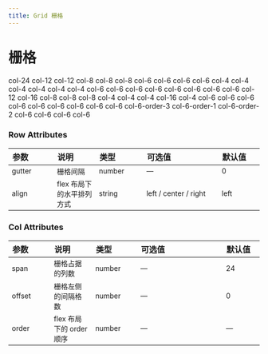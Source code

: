 ```yaml
---
title: Grid 栅格
---
```


# 栅格

<code-demo title="基础布局" description="使用单一分栏创建基础的栅格布局">
  <grid-demo1></grid-demo1>
  <highlight-code slot="codeText" lang="vue">
    <y-row class="row">
      <y-col class="item" :span="24">col-24</y-col>
    </y-row>
    <y-row class="row">
      <y-col class="item" :span="12">col-12</y-col>
      <y-col class="item" :span="12">col-12</y-col>
    </y-row>
    <y-row class="row">
      <y-col class="item" :span="8">col-8</y-col>
      <y-col class="item" :span="8">col-8</y-col>
      <y-col class="item" :span="8">col-8</y-col>
    </y-row>
    <y-row class="row">
      <y-col class="item" :span="6">col-6</y-col>
      <y-col class="item" :span="6">col-6</y-col>
      <y-col class="item" :span="6">col-6</y-col>
      <y-col class="item" :span="6">col-6</y-col>
    </y-row>
    <y-row class="row">
      <y-col class="item" :span="4">col-4</y-col>
      <y-col class="item" :span="4">col-4</y-col>
      <y-col class="item" :span="4">col-4</y-col>
      <y-col class="item" :span="4">col-4</y-col>
      <y-col class="item" :span="4">col-4</y-col>
      <y-col class="item" :span="4">col-4</y-col>
    </y-row>
  </highlight-code>
</code-demo>

<code-demo title="分栏间隔" description="分栏之间存在间隔">
  <grid-demo2></grid-demo2>
  <highlight-code slot="codeText" lang="vue">
    <y-row class="row" :gutter="20">
      <y-col class="item" :span="6">col-6</y-col>
      <y-col class="item" :span="6">col-6</y-col>
      <y-col class="item" :span="6">col-6</y-col>
      <y-col class="item" :span="6">col-6</y-col>
    </y-row>
  </highlight-code>
</code-demo>

<code-demo title="分栏偏移" description="支持偏移指定的栏数">
  <grid-demo3></grid-demo3>
  <highlight-code slot="codeText" lang="vue">
    <y-row class="row" :gutter="20">
      <y-col class="item" :span="6">col-6</y-col>
      <y-col class="item" :span="6" :offset="6">col-6</y-col>
    </y-row>
    <y-row class="row" :gutter="20">
      <y-col class="item" :span="6" :offset="6">col-6</y-col>
      <y-col class="item" :span="6" :offset="6">col-6</y-col>
    </y-row>
    <y-row class="row" :gutter="20">
      <y-col class="item" :span="12" :offset="6">col-12</y-col>
    </y-row>
  </highlight-code>
</code-demo>

<code-demo title="混合布局" description="通过基础的 1/24 分栏任意扩展组合形成较为复杂的混合布局">
  <grid-demo4></grid-demo4>
  <highlight-code slot="codeText" lang="vue">
    <y-row class="row" :gutter="20">
      <y-col class="item" :span="16">col-16</y-col>
      <y-col class="item" :span="8">col-8</y-col>
    </y-row>
    <y-row class="row" :gutter="20">
      <y-col class="item" :span="8">col-8</y-col>
      <y-col class="item" :span="8">col-8</y-col>
      <y-col class="item" :span="4">col-4</y-col>
      <y-col class="item" :span="4">col-4</y-col>
    </y-row>
    <y-row class="row" :gutter="20">
      <y-col class="item" :span="4">col-4</y-col>
      <y-col class="item" :span="16">col-16</y-col>
      <y-col class="item" :span="4">col-4</y-col>
    </y-row>
  </highlight-code>
</code-demo>

<code-demo title="对齐方式" description="通过 flex 布局来对分栏进行灵活的对齐">
  <grid-demo5></grid-demo5>
  <highlight-code slot="codeText" lang="vue">
    <y-row class="row">
      <y-col class="item" :span="6">col-6</y-col>
      <y-col class="item" :span="6">col-6</y-col>
      <y-col class="item" :span="6">col-6</y-col>
    </y-row>
    <y-row class="row" align="center">
      <y-col class="item" :span="6">col-6</y-col>
      <y-col class="item" :span="6">col-6</y-col>
      <y-col class="item" :span="6">col-6</y-col>
    </y-row>
    <y-row class="row" align="right">
      <y-col class="item" :span="6">col-6</y-col>
      <y-col class="item" :span="6">col-6</y-col>
      <y-col class="item" :span="6">col-6</y-col>
    </y-row>
    <y-row class="row" align="left">
      <y-col class="item" :order="3" :span="6">col-6-order-3</y-col>
      <y-col class="item" :order="1" :span="6">col-6-order-1</y-col>
      <y-col class="item" :order="2" :span="6">col-6-order-2</y-col>
    </y-row>
  </highlight-code>
</code-demo>

<code-demo title="响应式布局" description="参照了 Bootstrap 的响应式设计">
  <grid-demo6></grid-demo6>
  <highlight-code slot="codeText" lang="vue">
    <y-row class="row">
      <y-col class="item" :phone="{ span: 4 }" :pc="{ span: 6 }">col-6</y-col>
      <y-col class="item" :phone="{ span: 8 }" :pc="{ span: 6 }">col-6</y-col>
      <y-col class="item" :phone="{ span: 8 }" :pc="{ span: 6 }">col-6</y-col>
      <y-col class="item" :phone="{ span: 4 }" :pc="{ span: 6 }">col-6</y-col>
    </y-row>
  </highlight-code>
</code-demo>

<style scoped>
table th { width: 100px;text-align:left } 
table th:nth-of-type(4){width:200px}
table td { font-size: 14px; }
</style>

### Row Attributes

| 参数   | 说明                      | 类型   | 可选值                | 默认值 |
| ------ | ------------------------- | ------ | --------------------- | ------ |
| gutter | 栅格间隔                  | number | —                     | 0      |
| align  | flex 布局下的水平排列方式 | string | left / center / right | left   |

### Col Attributes

| 参数   | 说明                                             | 类型   | 可选值                                                                                                                                                        | 默认值 |
| ------ | ------------------------------------------------ | ------ | ------------------------------------------------------------------------------------------------------------------------------------------------------------- | ------ |
| span   | 栅格占据的列数                                   | number | —                                                                                                                                                             | 24     |
| offset | 栅格左侧的间隔格数                               | number | —                                                                                                                                                             | 0      |
| order  | flex 布局下的 order 顺序&nbsp;&nbsp;&nbsp;&nbsp; | number | —&nbsp;&nbsp;&nbsp;&nbsp;&nbsp;&nbsp;&nbsp;&nbsp;&nbsp;&nbsp;&nbsp;&nbsp;&nbsp;&nbsp;&nbsp;&nbsp;&nbsp;&nbsp;&nbsp;&nbsp;&nbsp;&nbsp;&nbsp;&nbsp;&nbsp;&nbsp; | —      |
